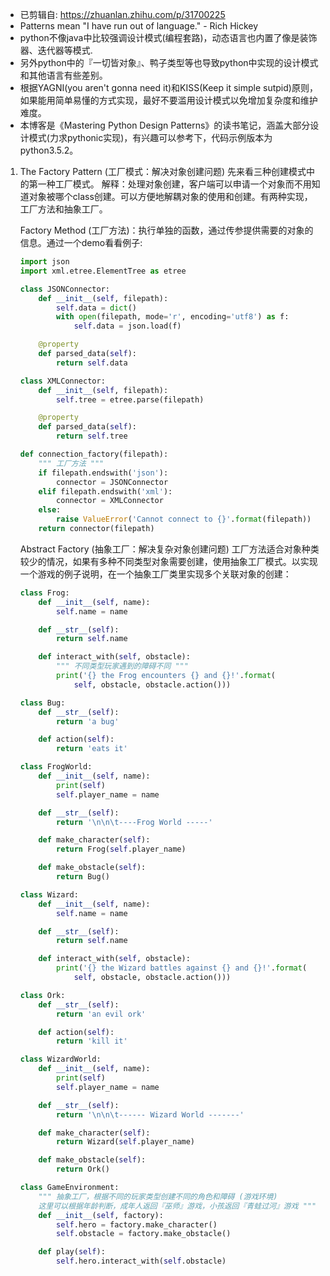 - 已剪辑自: https://zhuanlan.zhihu.com/p/31700225
- Patterns mean "I have run out of language." - Rich Hickey
- python不像java中比较强调设计模式(编程套路)，动态语言也内置了像是装饰器、迭代器等模式.
- 另外python中的『一切皆对象』、鸭子类型等也导致python中实现的设计模式和其他语言有些差别。
- 根据YAGNI(you aren't gonna need it)和KISS(Keep it simple sutpid)原则，如果能用简单易懂的方式实现，最好不要滥用设计模式以免增加复杂度和维护难度。
- 本博客是《Mastering Python Design Patterns》的读书笔记，涵盖大部分设计模式(力求pythonic实现)，有兴趣可以参考下，代码示例版本为python3.5.2。

1. The Factory Pattern (工厂模式：解决对象创建问题)
   先来看三种创建模式中的第一种工厂模式。
   解释：处理对象创建，客户端可以申请一个对象而不用知道对象被哪个class创建。可以方便地解耦对象的使用和创建。有两种实现，工厂方法和抽象工厂。

   Factory Method (工厂方法)：执行单独的函数，通过传参提供需要的对象的信息。通过一个demo看看例子:

   ```python
   import json
   import xml.etree.ElementTree as etree

   class JSONConnector:
       def __init__(self, filepath):
           self.data = dict()
           with open(filepath, mode='r', encoding='utf8') as f:
               self.data = json.load(f)

       @property
       def parsed_data(self):
           return self.data

   class XMLConnector:
       def __init__(self, filepath):
           self.tree = etree.parse(filepath)

       @property
       def parsed_data(self):
           return self.tree

   def connection_factory(filepath):
       """ 工厂方法 """
       if filepath.endswith('json'):
           connector = JSONConnector
       elif filepath.endswith('xml'):
           connector = XMLConnector
       else:
           raise ValueError('Cannot connect to {}'.format(filepath))
       return connector(filepath)
   ```

   Abstract Factory (抽象工厂：解决复杂对象创建问题)
   工厂方法适合对象种类较少的情况，如果有多种不同类型对象需要创建，使用抽象工厂模式。以实现一个游戏的例子说明，在一个抽象工厂类里实现多个关联对象的创建：

   ```python
   class Frog:
       def __init__(self, name):
           self.name = name

       def __str__(self):
           return self.name

       def interact_with(self, obstacle):
           """ 不同类型玩家遇到的障碍不同 """
           print('{} the Frog encounters {} and {}!'.format(
               self, obstacle, obstacle.action()))

   class Bug:
       def __str__(self):
           return 'a bug'

       def action(self):
           return 'eats it'

   class FrogWorld:
       def __init__(self, name):
           print(self)
           self.player_name = name

       def __str__(self):
           return '\n\n\t----Frog World -----'

       def make_character(self):
           return Frog(self.player_name)

       def make_obstacle(self):
           return Bug()

   class Wizard:
       def __init__(self, name):
           self.name = name

       def __str__(self):
           return self.name

       def interact_with(self, obstacle):
           print('{} the Wizard battles against {} and {}!'.format(
               self, obstacle, obstacle.action()))

   class Ork:
       def __str__(self):
           return 'an evil ork'

       def action(self):
           return 'kill it'

   class WizardWorld:
       def __init__(self, name):
           print(self)
           self.player_name = name

       def __str__(self):
           return '\n\n\t------ Wizard World -------'

       def make_character(self):
           return Wizard(self.player_name)

       def make_obstacle(self):
           return Ork()

   class GameEnvironment:
       """ 抽象工厂，根据不同的玩家类型创建不同的角色和障碍 (游戏环境)
       这里可以根据年龄判断，成年人返回『巫师』游戏，小孩返回『青蛙过河』游戏 """
       def __init__(self, factory):
           self.hero = factory.make_character()
           self.obstacle = factory.make_obstacle()

       def play(self):
           self.hero.interact_with(self.obstacle)
   ```
